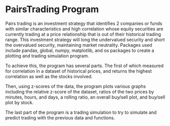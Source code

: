 # PairsTrading Program
Pairs trading is an investment strategy that identifies 2 companies or funds with similar characteristics and high correlation
whose equity securities are currently trading at a price relationship that is out of their historical trading range. 
This investment strategy will long the undervalued security and short the overvalued security, maintaining market neutrality.
Packages used include pandas, global, numpy, matplotlib, and os packages to create a plotting and trading simulation program. 

To achieve this, the program has several parts. The first of which measured for correlation in a dataset of historical prices, 
and returns the highest correlation as well as the stocks involved.

Then, using z-scores of the data, the program plots various graphs including the relative z-score of the dataset, ratios of the two prices by minutes, 
hours, and days, a rolling ratio, an overall buy/sell plot, and buy/sell plot by stock.

The last part of the program is a trading simulation to try to simulate and predict trading with the previous data and functions.
